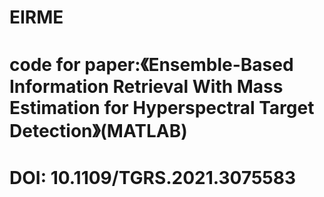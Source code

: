 # EIRME
# code for paper:《Ensemble-Based Information Retrieval With Mass Estimation for Hyperspectral Target Detection》(MATLAB)
# DOI: 10.1109/TGRS.2021.3075583
